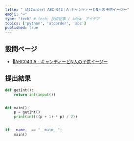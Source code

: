 ```yaml
---
title: "［AtCorder］ABC-043｜A キャンディーとN人の子供イージー"
emoji: "⌨️"
type: "tech" # tech: 技術記事 / idea: アイデア
topics: ['python', 'atcorder', 'abc']
published: true
---
```


## 設問ページ

- 🔗[ABC043 A - キャンディーとN人の子供イージー](https://atcoder.jp/contests/abc043/tasks/abc043_a)

## 提出結果

```python
def getInt():
    return int(input())


def main():
    p = getInt()
    print(int(((p + 1) * p) / 2))


if __name__ == "__main__":
    main()
```
